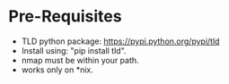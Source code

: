 # Pre-Requisites
* TLD python package: https://pypi.python.org/pypi/tld
* Install using: "pip install tld".
* nmap must be within your path.
* works only on *nix.
